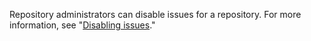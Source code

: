 Repository administrators can disable issues for a repository. For more information, see "[Disabling issues](/github/managing-your-work-on-github/disabling-issues)."
